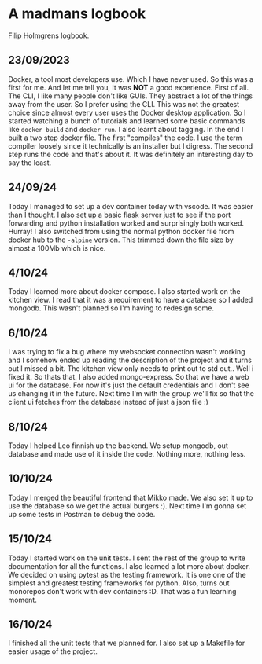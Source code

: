 # A madmans logbook
Filip Holmgrens logbook.

## 23/09/2023
Docker, a tool most developers use. Which I have never used. So this was a first for me. And let me tell you, It was **NOT** a good experience. First of all. The CLI, I like many people don't like GUIs. They abstract a lot of the things away from the user. So I prefer using the CLI. This was not the greatest choice since almost every user uses the Docker desktop application. So I started watching a bunch of tutorials and learned some basic commands like `docker build` and `docker run`. I also learnt about tagging. In the end I built a two step docker file. The first "compiles" the code. I use the term compiler loosely since it technically is an installer but I digress. The second step runs the code and that's about it. It was definitely an interesting day to say the least.

## 24/09/24
Today I managed to set up a dev container today with vscode. It was easier than I thought. I also set up a basic flask server just to see if the port forwarding and python installation worked and surprisingly both worked. Hurray! I also switched from using the normal python docker file from docker hub to the `-alpine` version. This trimmed down the file size by almost a 100Mb which is nice.

## 4/10/24
Today I learned more about docker compose. I also started work on the kitchen view. I read that it was a requirement to have a database so I added mongodb. This wasn't planned so I'm having to redesign some.

## 6/10/24
I was trying to fix a bug where my websocket connection wasn't working and I somehow ended up reading the description of the project and it turns out I missed a bit. The kitchen view only needs to print out to std out.. Well i fixed it. So thats that. I also added mongo-express. So that we have a web ui for the database. For now it's just the default credentials and I don't see us changing it in the future. Next time I'm with the group we'll fix so that the client ui fetches from the database instead of just a json file :)

## 8/10/24
Today I helped Leo finnish up the backend. We setup mongodb, out database and made use of it inside the code. Nothing more, nothing less.

## 10/10/24
Today I merged the beautiful frontend that Mikko made. We also set it up to use the database so we get the actual burgers :). Next time I'm gonna set up some tests in Postman to debug the code. 

## 15/10/24
Today I started work on the unit tests. I sent the rest of the group to write documentation for all the functions. I also learned a lot more about docker. We decided on using pytest as the testing framework. It is one one of the simplest and greatest testing frameworks for python. Also, turns out monorepos don't work with dev containers :D. That was a fun learning moment.

## 16/10/24
I finished all the unit tests that we planned for. I also set up a Makefile for easier usage of the project.